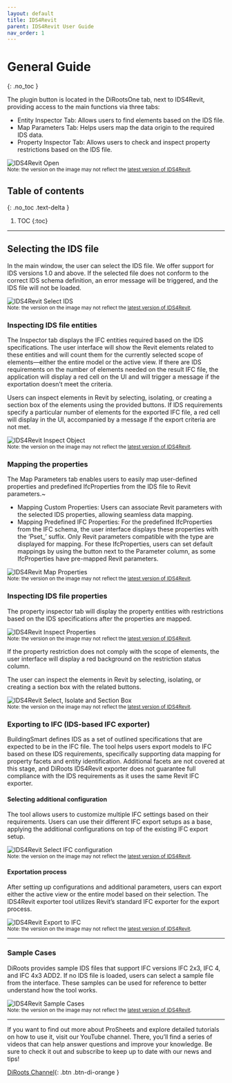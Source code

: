 ```yaml
---
layout: default
title: IDS4Revit
parent: IDS4Revit User Guide
nav_order: 1
---
```


# General Guide
{: .no_toc }

The plugin button is located in the DiRootsOne tab, next to IDS4Revit, providing access to the main functions via three tabs:
- Entity Inspector Tab: Allows users to find elements based on the IDS file.
- Map Parameters Tab: Helps users map the data origin to the required IDS data.
- Property Inspector Tab: Allows users to check and inspect property restrictions based on the IDS file.

![IDS4Revit Open](../../../assets\images\GIFs\2.0-IDS4Revit-Open.gif)  
<sub>Note: the version on the image may not reflect the [latest version of IDS4Revit]().</sub>

## Table of contents
{: .no_toc .text-delta }

1. TOC
{:toc}

---

## Selecting the IDS file

In the main window, the user can select the IDS file. We offer support for IDS versions 1.0 and above. If the selected file does not conform to the correct IDS schema definition, an error message will be triggered, and the IDS file will not be loaded.

![IDS4Revit Select IDS](../../../assets\images\GIFs\2.1-IDS4Revit-SelectIDS.gif)  
<sub>Note: the version on the image may not reflect the [latest version of IDS4Revit]().</sub>

### Inspecting IDS file entities

The Inspector tab displays the IFC entities required based on the IDS specifications. The user interface will show the Revit elements related to these entities and will count them for the currently selected scope of elements—either the entire model or the active view.
If there are IDS requirements on the number of elements needed on the result IFC file, the application will display a red cell on the UI and will trigger a message if the exportation doesn’t meet the criteria. 

Users can inspect elements in Revit by selecting, isolating, or creating a section box of the elements using the provided buttons. If IDS requirements specify a particular number of elements for the exported IFC file, a red cell will display in the UI, accompanied by a message if the export criteria are not met.

![IDS4Revit Inspect Object](../../../assets\images\GIFs\2.2-IDS4Revit-InspectObject.gif)  
<sub>Note: the version on the image may not reflect the [latest version of IDS4Revit]().</sub>

### Mapping the properties

The Map Parameters tab enables users to easily map user-defined properties and predefined IfcProperties from the IDS file to Revit parameters.~

- Mapping Custom Properties: Users can associate Revit parameters with the selected IDS properties, allowing seamless data mapping.
- Mapping Predefined IFC Properties: For the predefined IfcProperties from the IFC schema, the user interface displays these properties with the ‘Pset_’ suffix. Only Revit parameters compatible with the type are displayed for mapping. For these IfcProperties, users can set default mappings by using the button next to the Parameter column, as some IfcProperties have pre-mapped Revit parameters.

![IDS4Revit Map Properties](../../../assets\images\GIFs\2.3-IDS4Revit-MapProperties.gif)  
<sub>Note: the version on the image may not reflect the [latest version of IDS4Revit]().</sub>

### Inspecting IDS file properties

The property inspector tab will display the property entities with restrictions based on the IDS specifications after the properties are mapped.

![IDS4Revit Inspect Properties](../../../assets\images\GIFs\2.4-IDS4Revit-InspectProperties.gif)  
<sub>Note: the version on the image may not reflect the [latest version of IDS4Revit]().</sub>

If the property restriction does not comply with the scope of elements, the user interface will display a red background on the restriction status column. 

The user can inspect the elements in Revit by selecting, isolating, or creating a section box with the related buttons.

![IDS4Revit Select, Isolate and Section Box](../../../assets\images\GIFs\2.4b-IDS4Revit-Select,Isolate,SectionBox.gif)  
<sub>Note: the version on the image may not reflect the [latest version of IDS4Revit]().</sub>

### Exporting to IFC (IDS-based IFC exporter)

BuildingSmart defines IDS as a set of outlined specifications that are expected to be in the IFC file. The tool helps users export models to IFC based on these IDS requirements, specifically supporting data mapping for property facets and entity identification. Additional facets are not covered at this stage, and DiRoots IDS4Revit exporter does not guarantee full compliance with the IDS requirements as it uses the same Revit IFC exporter.

#### Selecting additional configuration

The tool allows users to customize multiple IFC settings based on their requirements. Users can use their different IFC export setups as a base, applying the additional configurations on top of the existing IFC export setup.

![IDS4Revit Select IFC configuration](../../../assets\images\GIFs\2.5.1-IDS4Revit-SelectIFCconfig.gif)  
<sub>Note: the version on the image may not reflect the [latest version of IDS4Revit]().</sub>

#### Exportation process

After setting up configurations and additional parameters, users can export either the active view or the entire model based on their selection. The IDS4Revit exporter tool utilizes Revit’s standard IFC exporter for the export process.

![IDS4Revit Export to IFC](../../../assets\images\GIFs\2.5.2-IDS4Revit-ExportToIFC.gif)  
<sub>Note: the version on the image may not reflect the [latest version of IDS4Revit]().</sub>

---

### Sample Cases

DiRoots provides sample IDS files that support IFC versions IFC 2x3, IFC 4, and IFC 4x3 ADD2. If no IDS file is loaded, users can select a sample file from the interface. These samples can be used for reference to better understand how the tool works.

![IDS4Revit Sample Cases](../../../assets\images\GIFs\2.7-IDS4Revit-SampleCases.gif)  
<sub>Note: the version on the image may not reflect the [latest version of IDS4Revit]().</sub>

---

If you want to find out more about ProSheets and explore detailed tutorials on how to use it, visit our YouTube channel. There, you’ll find a series of videos that can help answer questions and improve your knowledge. Be sure to check it out and subscribe to keep up to date with our news and tips!

[DiRoots Channel](https://www.youtube.com/@DiRootsNews){: .btn .btn-di-orange }